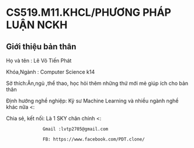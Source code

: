 # CS519.M11.KHCL/PHƯƠNG PHÁP LUẬN NCKH
## Giới thiệu bản thân
Họ và tên : Lê Võ Tiến Phát

Khóa,Ngành : Computer Science k14

Sở thích:Ăn,ngủ ,thể thao, học hỏi thêm những thứ mới mẻ giúp ích cho bản thân

Định hướng nghề nghiệp: Kỹ sư Machine Learning và nhiều ngành nghề khác nữa <:

Chia sẻ, kết nối: Là 1 SKY chân chính <:
                  
                  Gmail :lvtp2705@gmail.com
                             
                  FB: https://www.facebook.com/PDT.clone/
